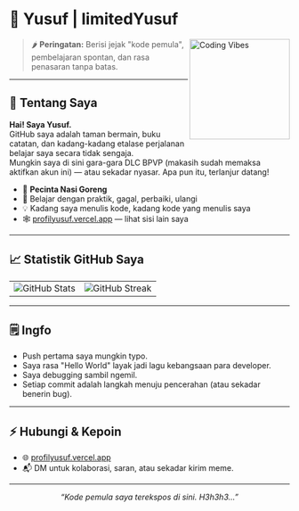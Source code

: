 # 🎩 Yusuf | limitedYusuf

<img align="right" src="https://media.giphy.com/media/M9gbBd9nbDrOTu1Mqx/giphy.gif" width="180" alt="Coding Vibes">

> 🌶️ **Peringatan:** Berisi jejak "kode pemula", pembelajaran spontan, dan rasa penasaran tanpa batas.

---

## 👾 Tentang Saya

**Hai! Saya Yusuf.**  
GitHub saya adalah taman bermain, buku catatan, dan kadang-kadang etalase perjalanan belajar saya secara tidak sengaja.  
Mungkin saya di sini gara-gara DLC BPVP (makasih sudah memaksa aktifkan akun ini) — atau sekadar nyasar. Apa pun itu, terlanjur datang!

- 🥘 **Pecinta Nasi Goreng**  
- 🌱 Belajar dengan praktik, gagal, perbaiki, ulangi  
- 💡 Kadang saya menulis kode, kadang kode yang menulis saya  
- 🕸️ [profilyusuf.vercel.app](https://profilyusuf.vercel.app) — lihat sisi lain saya

---

## 📈 Statistik GitHub Saya

<table>
  <tr>
    <td>
      <img src="https://github-readme-stats-sigma-five.vercel.app/api?username=limitedYusuf&hide_title=false&hide_rank=false&show_icons=true&include_all_commits=true&count_private=true&disable_animations=false&theme=dark&locale=id&hide_border=false&order=1" alt="GitHub Stats" />
    </td>
    <td>
      <img src="https://github-readme-streak-stats.herokuapp.com/?user=limitedYusuf&theme=dark" alt="GitHub Streak" />
    </td>
  </tr>
</table>

---

## 🗒️ Ingfo

- Push pertama saya mungkin typo.  
- Saya rasa "Hello World" layak jadi lagu kebangsaan para developer.  
- Saya debugging sambil ngemil.  
- Setiap commit adalah langkah menuju pencerahan (atau sekadar benerin bug).

---

## ⚡ Hubungi & Kepoin

- 🌐 [profilyusuf.vercel.app](https://profilyusuf.vercel.app)  
- 📬 DM untuk kolaborasi, saran, atau sekadar kirim meme.

---

<p align="center">
  <i>“Kode pemula saya terekspos di sini. H3h3h3…”</i>
</p>
